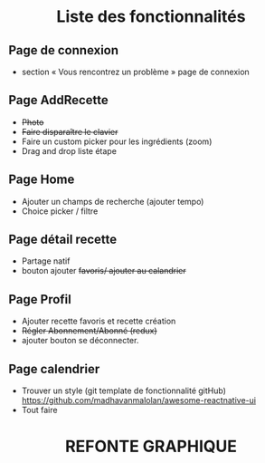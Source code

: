 # <p align="center">Liste des fonctionnalités</p>

## Page de connexion 
- section « Vous rencontrez un problème » page de connexion

## Page AddRecette
- <del>Photo<del>
- <del>Faire disparaître le clavier<del>
- Faire un custom picker pour les ingrédients (zoom)
- Drag and drop liste étape

## Page Home
- Ajouter un champs de recherche (ajouter tempo)
- Choice picker / filtre 

## Page détail recette 
- Partage natif 
- bouton ajouter <del>favoris<del>/ ajouter au calandrier

## Page Profil
- Ajouter  recette favoris et recette création
- <del>Régler Abonnement/Abonné (redux)<del>
- ajouter bouton se déconnecter.

## Page calendrier 
- Trouver un style (git template de fonctionnalité gitHub)  https://github.com/madhavanmalolan/awesome-reactnative-ui
- Tout faire

# <p align="center"> REFONTE GRAPHIQUE  </p>

